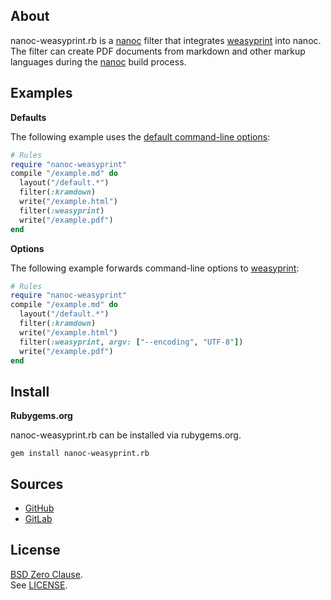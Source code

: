 ## About

nanoc-weasyprint.rb is a
[nanoc](https://nanoc.app)
filter that integrates
[weasyprint](https://github.com/Kozea/WeasyPrint)
into nanoc.
The filter can create PDF documents from markdown
and other markup languages during the
[nanoc](https://nanoc.app)
build process.

## Examples

__Defaults__

The following example uses the
[default command-line options](https://0x1eef.github.io/x/nanoc-weasyprint.rb/Nanoc/WeasyPrint/Filter#default_options-class_method):

``` ruby
# Rules
require "nanoc-weasyprint"
compile "/example.md" do
  layout("/default.*")
  filter(:kramdown)
  write("/example.html")
  filter(:weasyprint)
  write("/example.pdf")
end
```

__Options__

The following example forwards command-line options to
[weasyprint](https://github.com/Kozea/WeasyPrint):

```ruby
# Rules
require "nanoc-weasyprint"
compile "/example.md" do
  layout("/default.*")
  filter(:kramdown)
  write("/example.html")
  filter(:weasyprint, argv: ["--encoding", "UTF-8"])
  write("/example.pdf")
end
```

## <a id='install'>Install</a>

**Rubygems.org**

nanoc-weasyprint.rb can be installed via rubygems.org.

    gem install nanoc-weasyprint.rb

## Sources

* [GitHub](https://github.com/0x1eef/nanoc-weasyprint.rb#readme)
* [GitLab](https://gitlab.com/0x1eef/nanoc-weasyprint.rb#about)

## License

[BSD Zero Clause](https://choosealicense.com/licenses/0bsd/).
<br>
See [LICENSE](./LICENSE).
